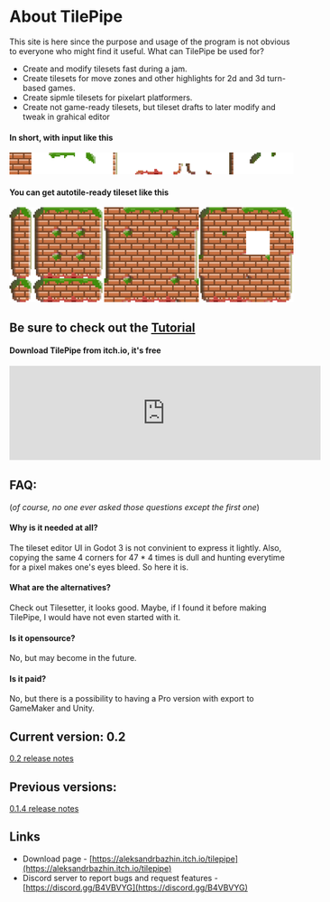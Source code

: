 # About TilePipe

This site is here since the purpose and usage of the program is not obvious to everyone who might find it useful. What can TilePipe be used for?
- Create and modify tilesets fast during a jam.
- Create tilesets for move zones and other highlights for 2d and 3d turn-based games.
- Create sipmle tilesets for pixelart platformers.
- Create not game-ready tilesets, but tileset drafts to later modify and tweak in grahical editor

#### In short, with input like this

![example input](images/overlay_13_pixelart.png)

#### You can get autotile-ready tileset like this 

![example output](images/generated.png)

## Be sure to check out the [Tutorial](tutorial.html)

#### Download TilePipe from itch.io, it's free
<iframe src="https://itch.io/embed/795448?dark=true" width="552" height="167" frameborder="0"><a href="https://aleksandrbazhin.itch.io/tilepipe">TilePipe by aleksandrbazhin</a></iframe>


## FAQ:
(_of course, no one ever asked those questions except the first one_)

#### Why is it needed at all?
The tileset editor UI in Godot 3 is not convinient to express it lightly. Also, copying the same 4 corners for 47 * 4 times is dull and hunting everytime for a pixel makes one's eyes bleed. So here it is.
#### What are the alternatives?
Check out Tilesetter, it looks good. Maybe, if I found it before making TilePipe, I would have not even started with it.
#### Is it opensource?
No, but may become in the future. 
#### Is it paid?
No, but there is a possibility to having a Pro version with export to GameMaker and Unity.

## Current version: 0.2

[0.2 release notes](https://aleksandrbazhin.itch.io/tilepipe/devlog/249143/version-02-is-out-major-ui-update)

## Previous versions:

[0.1.4 release notes](https://aleksandrbazhin.itch.io/tilepipe/devlog/240912/version-014-out-with-some-bug-fixes-and-improvements)


## Links
- Download page - [https://aleksandrbazhin.itch.io/tilepipe](https://aleksandrbazhin.itch.io/tilepipe)
- Discord server to report bugs and request features - [https://discord.gg/B4VBVYG](https://discord.gg/B4VBVYG)

